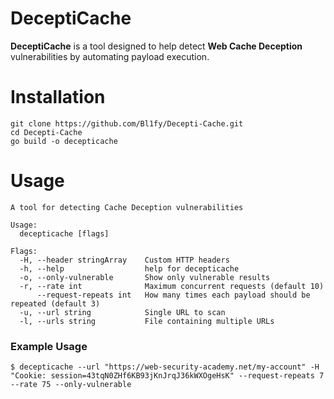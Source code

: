 # DeceptiCache
**DeceptiCache** is a tool designed to help detect **Web Cache Deception** vulnerabilities by automating payload execution.

# Installation

```
git clone https://github.com/Bl1fy/Decepti-Cache.git
cd Decepti-Cache
go build -o decepticache
```

# Usage
```
A tool for detecting Cache Deception vulnerabilities

Usage:
  decepticache [flags]

Flags:
  -H, --header stringArray    Custom HTTP headers
  -h, --help                  help for decepticache
  -o, --only-vulnerable       Show only vulnerable results
  -r, --rate int              Maximum concurrent requests (default 10)
      --request-repeats int   How many times each payload should be repeated (default 3)
  -u, --url string            Single URL to scan
  -l, --urls string           File containing multiple URLs
```

### Example Usage
```
$ decepticache --url "https://web-security-academy.net/my-account" -H "Cookie: session=43tqN0ZHf6KB93jKnJrqJ36kWXOgeHsK" --request-repeats 7 --rate 75 --only-vulnerable
```
